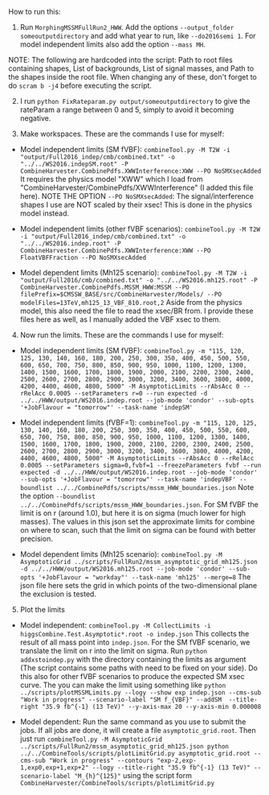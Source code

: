How to run this:

1. Run `MorphingMSSMFullRun2_HWW`. Add the options `--output_folder someoutputdirectory` and add what year to run, like `--do2016semi 1`. For model independent limits also add the option `--mass MH`.

  NOTE: The following are hardcoded into the script: Path to root files containing shapes, List of backgrounds, List of signal masses, and Path to the shapes inside the root file.
        When changing any of these, don't forget to do `scram b -j4` before executing the script.

2. I run `python FixRateparam.py output/someoutputdirectory` to give the rateParam a range between 0 and 5, simply to avoid it becoming negative.

3. Make workspaces. These are the commands I use for myself:
- Model independent limits (SM fVBF):
`combineTool.py -M T2W -i "output/Full2016_indep/cmb/combined.txt" -o "../../WS2016.indepSM.root" -P CombineHarvester.CombinePdfs.XWWInterference:XWW --PO NoSMXsecAdded`
It requires the physics model "XWW" which I load from "CombineHarvester/CombinePdfs/XWWInterference" (I added this file here). NOTE THE OPTION `--PO NoSMXsecAdded`: The signal/interference shapes I use are NOT scaled by their xsec! This is done in the physics model instead.

- Model independent limits (other fVBF scenarios):
`combineTool.py -M T2W -i "output/Full2016_indep/cmb/combined.txt" -o "../../WS2016.indep.root" -P CombineHarvester.CombinePdfs.XWWInterference:XWW --PO FloatVBFFraction --PO NoSMXsecAdded`

- Model dependent limits (Mh125 scenario):
`combineTool.py -M T2W -i "output/Full2016/cmb/combined.txt" -o "../../WS2016.mh125.root" -P CombineHarvester.CombinePdfs.MSSM_HWW:MSSM --PO filePrefix=$CMSSW_BASE/src/CombineHarvester/Models/ --PO modelFiles=13TeV,mh125_13_VBF_810.root,2`
Aside from the physics model, this also need the file to read the xsec/BR from. I provide these files here as well, as I manually added the VBF xsec to them.

4. Now run the limits. These are the commands I use for myself:
- Model independent limits (SM fVBF):
`combineTool.py -m "115, 120, 125, 130, 140, 160, 180, 200, 250, 300, 350, 400, 450, 500, 550, 600, 650, 700, 750, 800, 850, 900, 950, 1000, 1100, 1200, 1300, 1400, 1500, 1600, 1700, 1800, 1900, 2000, 2100, 2200, 2300, 2400, 2500, 2600, 2700, 2800, 2900, 3000, 3200, 3400, 3600, 3800, 4000, 4200, 4400, 4600, 4800, 5000" -M AsymptoticLimits --rAbsAcc 0 --rRelAcc 0.0005 --setParameters r=0 --run expected -d ../../HWW/output/WS2016.indep.root --job-mode 'condor' --sub-opts '+JobFlavour = "tomorrow"' --task-name 'indepSM'`

- Model independent limits (fVBF=1):
`combineTool.py -m "115, 120, 125, 130, 140, 160, 180, 200, 250, 300, 350, 400, 450, 500, 550, 600, 650, 700, 750, 800, 850, 900, 950, 1000, 1100, 1200, 1300, 1400, 1500, 1600, 1700, 1800, 1900, 2000, 2100, 2200, 2300, 2400, 2500, 2600, 2700, 2800, 2900, 3000, 3200, 3400, 3600, 3800, 4000, 4200, 4400, 4600, 4800, 5000" -M AsymptoticLimits --rAbsAcc 0 --rRelAcc 0.0005 --setParameters sigma=0,fvbf=1 --freezeParameters fvbf --run expected -d ../../HWW/output/WS2016.indep.root --job-mode 'condor' --sub-opts '+JobFlavour = "tomorrow"' --task-name 'indepVBF' --boundlist ../../CombinePdfs/scripts/mssm_HWW_boundaries.json`
Note the option `--boundlist ../../CombinePdfs/scripts/mssm_HWW_boundaries.json`. For SM fVBF the limit is on r (around 1.0), but here it is on sigma (much lower for high masses). The values in this json set the approximate limits for combine on where to scan, such that the limit on sigma can be found with better precision.

- Model dependent limits (Mh125 scenario):
`combineTool.py -M AsymptoticGrid ../scripts/FullRun2/mssm_asymptotic_grid_mh125.json -d ../../HWW/output/WS2016.mh125.root --job-mode 'condor' --sub-opts '+JobFlavour = "workday"' --task-name 'mh125' --merge=8`
The json file here sets the grid in which points of the two-dimensional plane the exclusion is tested.

5. Plot the limits
- Model independent:
`combineTool.py -M CollectLimits -i higgsCombine.Test.Asymptotic*.root -o indep.json`
This collects the result of all mass point into `indep.json`. For the SM fVBF scenario, we translate the limit on r into the limit on sigma. Run `python addxstoindep.py` with the directory containing the limits as argument (The script contains some paths with need to be fixed on your side). Do this also for other fVBF scenarios to produce the expected SM xsec curve.
The you can make the limit using something like `python ../scripts/plotMSSMLimits.py --logy --show exp indep.json --cms-sub "Work in progress" --scenario-label "SM f_{VBF}" --addSM  --title-right "35.9 fb^{-1} (13 TeV)" --y-axis-max 20 --y-axis-min 0.000008`

- Model dependent:
Run the same command as you use to submit the jobs. If all jobs are done, it will create a file `asymptotic_grid.root`.
Then just run `combineTool.py -M AsymptoticGrid ../scripts/FullRun2/mssm_asymptotic_grid_mh125.json python ../../CombineTools/scripts/plotLimitGrid.py asymptotic_grid.root --cms-sub "Work in progress" --contours "exp-2,exp-1,exp0,exp+1,exp+2" --logy --title-right "35.9 fb^{-1} (13 TeV)" --scenario-label "M_{h}^{125}"` using the script form `CombineHarvester/CombineTools/scripts/plotLimitGrid.py`


